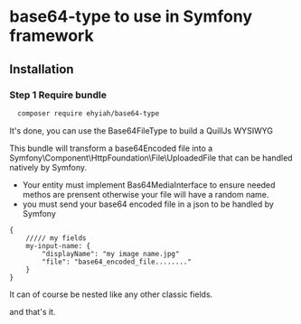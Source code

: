 # base64-type to use in Symfony framework

## Installation
### Step 1 Require bundle
```sh
  composer require ehyiah/base64-type
```
It's done, you can use the Base64FileType to build a QuillJs WYSIWYG

This bundle will transform a base64Encoded file into a Symfony\Component\HttpFoundation\File\UploadedFile that can be handled natively by Symfony.

- Your entity must implement Bas64MediaInterface to ensure needed methos are prensent
otherwise your file will have a random name.
- you must send your base64 encoded file in a json to be handled by Symfony
```
{
    ///// my fields
    my-input-name: {
        "displayName": "my image name.jpg"
        "file": "base64_encoded_file........"
    }
}
```

It can of course be nested like any other classic fields.

and that's it.
